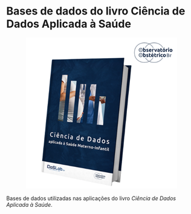 # Bases de dados do livro Ciência de Dados Aplicada à Saúde

<p align="center">

<img src="livro.png" width="400"/>

</p>

Bases de dados utilizadas nas aplicações do livro <em>Ciência de Dados Aplicada à Saúde</em>.
